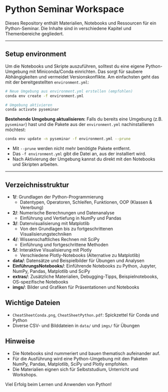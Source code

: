 # Python Seminar Workspace

Dieses Repository enthält Materialien, Notebooks und Ressourcen für ein Python-Seminar. Die Inhalte sind in verschiedene Kapitel und Themenbereiche gegliedert.

---

## Setup environment

Um die Notebooks und Skripte auszuführen, solltest du eine eigene Python-Umgebung mit Miniconda/Conda einrichten. Das sorgt für saubere Abhängigkeiten und vermeidet Versionskonflikte. Am einfachsten geht das mit der bereitgestellten `environment.yml`:

```bash
# Neue Umgebung aus environment.yml erstellen (empfohlen)
conda env create -f environment.yml

# Umgebung aktivieren
conda activate pyseminar
```

**Bestehende Umgebung aktualisieren:**
Falls du bereits eine Umgebung (z.B. `pyseminar`) hast und die Pakete aus der `environment.yml` nachinstallieren möchtest:

```bash
conda env update -n pyseminar -f environment.yml --prune
```

- Mit `--prune` werden nicht mehr benötigte Pakete entfernt.
- Das `-f environment.yml` gibt die Datei an, aus der installiert wird.
- Nach Aktivierung der Umgebung kannst du direkt mit den Notebooks und Skripten arbeiten.

---


## Verzeichnisstruktur

- **1/**: Grundlagen der Python-Programmierung
  - Datentypen, Operatoren, Schleifen, Funktionen, OOP (Klassen & Vererbung)
- **2/**: Numerische Berechnungen und Datenanalyse
  - Einführung und Vertiefung in NumPy und Pandas
- **3/**: Datenvisualisierung mit Matplotlib
  - Von den Grundlagen bis zu fortgeschrittenen Visualisierungstechniken
- **4/**: Wissenschaftliches Rechnen mit SciPy
  - Einführung und fortgeschrittene Methoden
- **5/**: Interaktive Visualisierung mit Plotly
  - Verschiedene Plotly-Notebooks (Alternative zu Matplotlib)
- **data/**: Datensätze und Beispielbilder für Übungen und Analysen
- **EinführungsNotebooks/**: Einführende Notebooks zu Python, Jupyter, NumPy, Pandas, Matplotlib und SciPy
- **extras/**: Zusätzliche Materialien, Debugging-Tipps, Beispielnotebooks, OS-spezifische Notebooks
- **imgs/**: Bilder und Grafiken für Präsentationen und Notebooks

## Wichtige Dateien

- `CheatSheetConda.png`, `CheatSheetPython.pdf`: Spickzettel für Conda und Python
- Diverse CSV- und Bilddateien in `data/` und `imgs/` für Übungen

## Hinweise

- Die Notebooks sind nummeriert und bauen thematisch aufeinander auf.
- Für die Ausführung wird eine Python-Umgebung mit den Paketen NumPy, Pandas, Matplotlib, SciPy und Plotly empfohlen.
- Die Materialien eignen sich für Selbststudium, Unterricht und Workshops.

Viel Erfolg beim Lernen und Anwenden von Python!